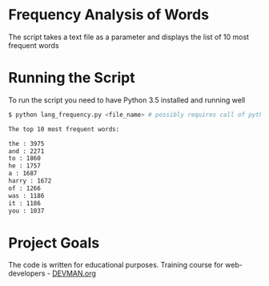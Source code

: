 # Frequency Analysis of Words

The script takes a text file as a parameter and displays the list of 10 most frequent words

# Running the Script

To run the script you need to have Python 3.5 installed and running well

```bash
$ python lang_frequency.py <file_name> # possibly requires call of python3 executive instead of just python

The top 10 most frequent words:

the : 3975
and : 2271
to : 1860
he : 1757
a : 1687
harry : 1672
of : 1266
was : 1186
it : 1186
you : 1037
```

# Project Goals

The code is written for educational purposes. Training course for web-developers - [DEVMAN.org](https://devman.org)
